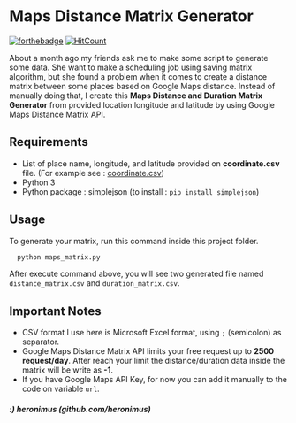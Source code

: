 # Maps Distance Matrix Generator
[![forthebadge](https://forthebadge.com/images/badges/made-with-python.svg)](https://forthebadge.com) [![HitCount](http://hits.dwyl.io/heronimus/Maps_Distance_Matrix.svg)](http://hits.dwyl.io/heronimus/Maps_Distance_Matrix)

About a month ago my friends ask me to make some script to generate some data. She want to make a scheduling job using saving matrix algorithm, but she found a problem when it comes to create a distance matrix between some places based on Google Maps distance. Instead of manually doing that, I create this **Maps Distance and Duration Matrix Generator** from provided location longitude and latitude by using Google Maps Distance Matrix API.

## Requirements
  - List of place name, longitude, and latitude provided on **coordinate.csv** file.
    (For example see : [coordinate.csv](coordinate.csv))
  - Python 3
  - Python package : simplejson (to install : ``` pip install simplejson ```)

## Usage
To generate your matrix, run this command inside this project folder.
```python
  python maps_matrix.py
```
After execute command above, you will see two generated file named ``` distance_matrix.csv ``` and ```duration_matrix.csv```.

## Important Notes
  - CSV format I use here is Microsoft Excel format, using `;` (semicolon) as separator.
  - Google Maps Distance Matrix API limits your free request up to **2500 request/day**. After reach your limit the distance/duration data inside the matrix will be write as **-1**.  
  - If you have Google Maps API Key, for now you can add it manually to the code on variable `url`.

##### :) heronimus (github.com/heronimus)
